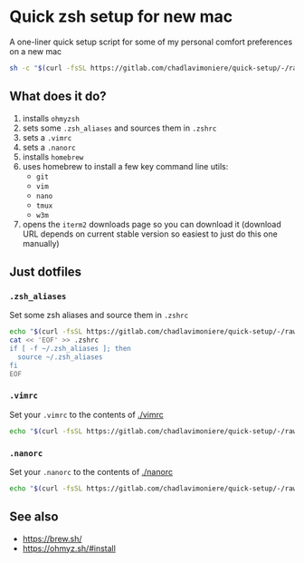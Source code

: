 # Quick zsh setup for new mac

A one-liner quick setup script for some of my personal comfort preferences on a new mac

```sh
sh -c "$(curl -fsSL https://gitlab.com/chadlavimoniere/quick-setup/-/raw/main/setup.sh)"
```

## What does it do?

1. installs `ohmyzsh`
1. sets some `.zsh_aliases` and sources them in `.zshrc`
1. sets a `.vimrc`
1. sets a `.nanorc`
1. installs `homebrew`
1. uses homebrew to install a few key command line utils:
    - `git`
    - `vim`
    - `nano`
    - `tmux`
    - `w3m`
1. opens the `iterm2` downloads page so you can download it (download URL depends on current stable version so easiest to just do this one manually)

## Just dotfiles

### `.zsh_aliases`

Set some zsh aliases and source them in `.zshrc`

```sh
echo "$(curl -fsSL https://gitlab.com/chadlavimoniere/quick-setup/-/raw/main/zsh_aliases)" >> ~/.zsh_aliases
cat << 'EOF' >> .zshrc
if [ -f ~/.zsh_aliases ]; then
  source ~/.zsh_aliases
fi
EOF
```

### `.vimrc`

Set your `.vimrc` to the contents of [./vimrc](./vimrc)

```sh
echo "$(curl -fsSL https://gitlab.com/chadlavimoniere/quick-setup/-/raw/main/vimrc)" >> ~/.vimrc
```

### `.nanorc`

Set your `.nanorc` to the contents of [./nanorc](./nanorc)

```sh
echo "$(curl -fsSL https://gitlab.com/chadlavimoniere/quick-setup/-/raw/main/nanorc)" >> ~/.nanorc
```

## See also

- <https://brew.sh/>
- <https://ohmyz.sh/#install>
